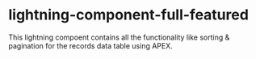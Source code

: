 # lightning-component-full-featured
This lightning compoent contains all the functionality like sorting &amp; pagination for the records data table using APEX.
